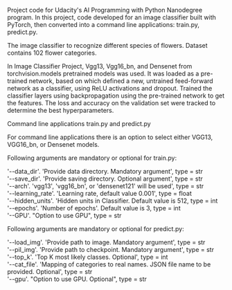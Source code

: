 <p>Project code for Udacity's AI Programming with Python Nanodegree program. 
In this project, code developed for an image classifier built with PyTorch, 
then converted into a command line applications: train.py, predict.py.</p>

<p>The image classifier to recognize different species of flowers. Dataset contains 102 flower categories.</p>

<p>In Image Classifier Project, Vgg13, Vgg16_bn, and Densenet from torchvision.models pretrained models was used. 
It was loaded as a pre-trained network, based on which defined a new, untrained feed-forward network as a classifier, 
using ReLU activations and dropout. Trained the classifier layers using backpropagation using 
the pre-trained network to get the features. The loss and accuracy on the validation set were tracked to 
determine the best hyperparameters.</p>

<p>Command line applications train.py and predict.py</p>

<p>For command line applications there is an option to select either VGG13, VGG16_bn, or Densenet models.</p>

<p>Following arguments are mandatory or optional for train.py: </p>

'--data_dir'. 'Provide data directory. Mandatory argument', type = str <br />
'--save_dir'. 'Provide saving directory. Optional argument', type = str <br />
'--arch'. 'vgg13', 'vgg16_bn', or 'densenet121' will be used', type = str <br />
'--learning_rate'. 'Learning rate, default value 0.001', type = float <br />
'--hidden_units'. 'Hidden units in Classifier. Default value is 512, type = int <br />
'--epochs'. 'Number of epochs'. Default value is 3, type = int <br />
'--GPU'. "Option to use GPU", type = str <br />

<p>Following arguments are mandatory or optional for predict.py: </p>

'--load_img'. 'Provide path to image. Mandatory argument', type = str <br />
'--pil_img'. 'Provide path to checkpoint. Mandatory argument', type = str <br />
'--top_k'. 'Top K most likely classes. Optional', type = int <br />
'--cat_file'. 'Mapping of categories to real names. JSON file name to be provided. Optional', type = str <br />
'--gpu'. "Option to use GPU. Optional", type = str <br />
